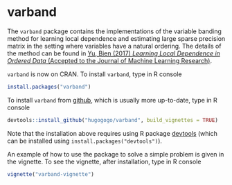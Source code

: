 # varband

The `varband` package contains the implementations of the variable banding method for learning local dependence and 
estimating large sparse precision matrix in the setting where variables have a natural ordering. 
The details of the method can be found in 
[Yu, Bien (2017) *Learning Local Dependence in Ordered Data* (Accepted to the Journal of Machine Learning Research)](http://arxiv.org/abs/1604.07451).

`varband` is now on CRAN. To install `varband`, type in R console
```R
install.packages("varband")
```

To install `varband` from [github](http://github.com), which is usually more up-to-date, type in R console
```R
devtools::install_github("hugogogo/varband", build_vignettes = TRUE)
```
Note that the installation above requires using R package [devtools](https://cran.r-project.org/web/packages/devtools/index.html)
(which can be installed using `install.packages("devtools")`).

An example of how to use the package to solve a simple problem is given in the vignette. To see the vignette, after installation,
type in R console
```R
vignette("varband-vignette")
```
